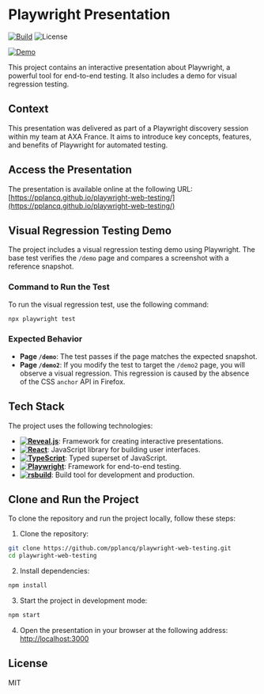# Playwright Presentation

[![Build](https://github.com/pplancq/playwright-web-testing/actions/workflows/build.yaml/badge.svg)](https://github.com/pplancq/playwright-web-testing/actions/workflows/build.yaml)
![License](https://img.shields.io/badge/license-MIT-brightgreen)

[![Demo](https://img.shields.io/badge/slide-online-blue)](https://pplancq.github.io/playwright-web-testing/)

This project contains an interactive presentation about Playwright, a powerful tool for end-to-end testing.
It also includes a demo for visual regression testing.

## Context

This presentation was delivered as part of a Playwright discovery session within my team at AXA France.
It aims to introduce key concepts, features, and benefits of Playwright for automated testing.

## Access the Presentation

The presentation is available online at the following URL:  
[https://pplancq.github.io/playwright-web-testing/](https://pplancq.github.io/playwright-web-testing/)

## Visual Regression Testing Demo

The project includes a visual regression testing demo using Playwright.
The base test verifies the `/demo` page and compares a screenshot with a reference snapshot.

### Command to Run the Test

To run the visual regression test, use the following command:

```bash
npx playwright test
```

### Expected Behavior

- **Page `/demo`**: The test passes if the page matches the expected snapshot.
- **Page `/demo2`**: If you modify the test to target the `/demo2` page, you will observe a visual regression.
  This regression is caused by the absence of the CSS `anchor` API in Firefox.

## Tech Stack

The project uses the following technologies:

- **[![Reveal.js](https://img.shields.io/badge/reveal.js-5.2.1-green)](https://revealjs.com/)**: Framework for creating interactive presentations.
- **[![React](https://img.shields.io/badge/react-19.1.0-blue)](https://reactjs.org/)**: JavaScript library for building user interfaces.
- **[![TypeScript](https://img.shields.io/badge/typescript-5.8.3-blue)](https://www.typescriptlang.org/)**: Typed superset of JavaScript.
- **[![Playwright](https://img.shields.io/badge/playwright-1.52.0-orange)](https://playwright.dev/)**: Framework for end-to-end testing.
- **[![rsbuild](https://img.shields.io/badge/rsbuild-1.3.9-purple)](https://github.com/rsbuild/rsbuild)**: Build tool for development and production.

## Clone and Run the Project

To clone the repository and run the project locally, follow these steps:

1. Clone the repository:

```bash
git clone https://github.com/pplancq/playwright-web-testing.git
cd playwright-web-testing
```

2. Install dependencies:

```bash
npm install
```

3. Start the project in development mode:

```bash
npm start
```

4. Open the presentation in your browser at the following address:  
   [http://localhost:3000](http://localhost:3000)

## License

MIT
